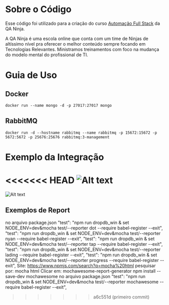 
# Sobre o Código

Esse código foi utilizado para a criação do curso [Automação Full Stack](http://qaninja.io/) da QA Ninja.

A QA Ninja é uma escola online que conta com um time de Ninjas de altíssimo nível pra oferecer o melhor conteúdo sempre focando em Tecnologias Relevantes. Ministramos treinamentos com foco na mudança do modelo mental do profissional de TI. 

# Guia de Uso

## Docker

`
docker run --name mongo -d -p 27017:27017 mongo
`

## RabbitMQ

`
docker run -d --hostname rabbitmq --name rabbitmq -p 15672:15672 -p 5672:5672 -p 25676:25676 rabbitmq:3-management
`

# Exemplo da Integração

<<<<<<< HEAD
![Alt text](docs/Treko.jpg?raw=true "Exemplo")
=======
![Alt text](docs/Treko.jpg?raw=true "Exemplo")

## Exemplos de Report
no arquivo package.json
    "test": "npm run dropdb_win & set NODE_ENV=dev&mocha test/--reporter dot --require babel-register --exit",
    "test": "npm run dropdb_win & set NODE_ENV=dev&mocha test/--reporter nyan --require babel-register --exit",
    "test": "npm run dropdb_win & set NODE_ENV=dev&mocha test/--reporter tap --require babel-register --exit",
    "test": "npm run dropdb_win & set NODE_ENV=dev&mocha test/--reporter lading --require babel-register --exit",
    "test": "npm run dropdb_win & set NODE_ENV=dev&mocha test/--reporter progress --require babel-register --exit",
Site: https://www.npmjs.com/search?q=mocha%20html
pesquisar por: mocha html
 Clicar em:  mochawesome-report-generator
npm install --save-dev mochawesome
no arquivo package.json
"test": "npm run dropdb_win & set NODE_ENV=dev&mocha test/--reporter mochawesome --require babel-register --exit",    




>>>>>>> a6c551d (primeiro commit)

